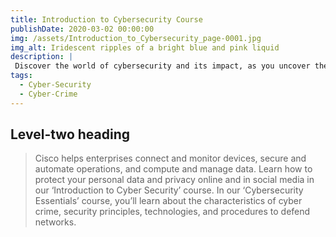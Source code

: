 ```yaml
---
title: Introduction to Cybersecurity Course
publishDate: 2020-03-02 00:00:00
img: /assets/Introduction_to_Cybersecurity_page-0001.jpg
img_alt: Iridescent ripples of a bright blue and pink liquid
description: |
 Discover the world of cybersecurity and its impact, as you uncover the most common threats, attacks and vulnerabilities.
tags:
  - Cyber-Security
  - Cyber-Crime
---
```


## Level-two heading

> Cisco helps enterprises connect and monitor devices, secure and automate operations, and compute and manage data.
Learn how to protect your personal data and privacy online and in social media in our ‘Introduction to Cyber Security’ course.  In our ‘Cybersecurity Essentials’ course, you’ll learn about the characteristics of cyber crime, security principles, technologies, and procedures to defend networks.